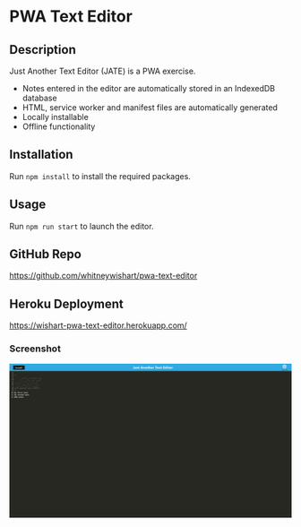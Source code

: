 # PWA Text Editor

## Description
Just Another Text Editor (JATE) is a PWA exercise. 
* Notes entered in the editor are automatically stored in an IndexedDB database
* HTML, service worker and manifest files are automatically generated
* Locally installable
* Offline functionality


## Installation
Run `npm install` to install the required packages.


## Usage
Run `npm run start` to launch the editor.

## GitHub Repo
https://github.com/whitneywishart/pwa-text-editor


## Heroku Deployment
https://wishart-pwa-text-editor.herokuapp.com/


### Screenshot
<img src="./assets/screenshot.png" width="800">
